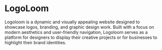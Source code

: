 # LogoLoom
Logoloom is a dynamic and visually appealing website designed to showcase logos, branding, and graphic design work. Built with a focus on modern aesthetics and user-friendly navigation, Logoloom serves as a platform for designers to display their creative projects or for businesses to highlight their brand identities.
